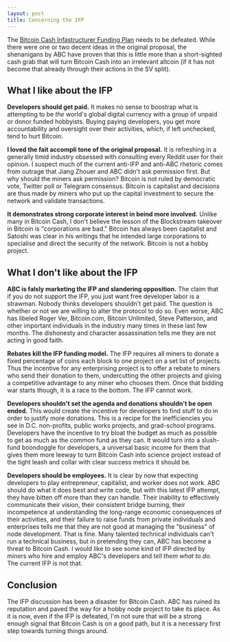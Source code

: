 ```yaml
---
layout: post
title: Concerning the IFP
---
```


The [Bitcoin Cash Infastructurer Funding Plan](https://coinspice.io/news/bitcoin-abc-will-implement-bitcoin-cash-infrastructure-fund-of-5-during-may-15-2020-upgrade/) needs to be defeated. While there were one or two decent ideas in the original proposal, the shenanigans by ABC have proven that this is little more than a short-sighted cash grab that will turn Bitcoin Cash into an irrelevant altcoin (if it has not become that already through their actions in the SV split).

## What I like about the IFP

**Developers should get paid.** It makes no sense to boostrap what is attempting to be *the* world's global digital currency with a group of unpaid or donor funded hobbyists. Buying paying developers, you get more accountability and oversight over their activities, which, if left unchecked, tend to hurt Bitcoin.

**I loved the fait accompli tone of the original proposal.** It is refreshing in a generally timid industry obsessed with consulting every Reddit user for their opinion. I suspect much of the current anti-IFP and anti-ABC rhetoric comes from outrage that Jiang Zhouer and ABC didn't ask permission first. But why should the miners ask permission? Bitcoin is not ruled by democratic vote, Twitter poll or Telegram consensus. Bitcoin is capitalist and decisions are thus made by miners who put up the capital investment to secure the network and validate transactions.

**It demonstrates strong corporate interest in beind more involved.** Unlike many in Bitcoin Cash, I don't believe the lesson of the Blockstream takeover in Bitcoin is "corporations are bad." Bitcoin has always been capitalist and Satoshi was clear in his writings that he intended large corporations to specialise and direct the security of the network. Bitcoin is not a hobby project.

## What I don't like about the IFP

**ABC is falsly marketing the IFP and slandering opposition.** The claim that if you do not support the IFP, you just want free developer labor is a strawman. Nobody thinks developers shouldn't get paid. The question is whether or not we are willing to alter the protocol to do so. Even worse, ABC has libeled Roger Ver, Bitcoin.com, Bitcoin Unlimited, Steve Patterson, and other important individuals in the industry many times in these last few months. The dishonesty and character assassination tells me they are not acting in good faith.

**Rebates kill the IFP funding model.** The IFP requires all miners to donate a fixed percentage of coins each block to one project on a set list of projects. Thus the incentive for any enterprising project is to offer a rebate to miners who send their donation to them, undercutting the other projects and giving a competitive advantage to any miner who chooses them. Once that bidding war starts though, it is a race to the bottom. The IFP cannot work.

**Developers shouldn't set the agenda and donations shouldn't be open ended.** This would create the incentive for developers to find stuff to do in order to justify more donations. This is a recipe for the inefficiencies you see in D.C. non-profits, public works projects, and grad-school programs. Developers have the incentive to try bloat the budget as much as possible to get as much as the common fund as they can. It would turn into a slush-fund boondoggle for developers, a universal basic income for them that gives them more leeway to turn Bitcoin Cash into science project instead of the tight leash and collar with clear success metrics it should be. 

**Developers should be employees.** It is clear by now that expecting developers to play entrepreneur, capitalist, and worker does not work. ABC should do what it does best and write code, but with this latest IFP attempt, they have bitten off more than they can handle. Their inability to effectively communicate their vision, their consistent bridge burning, their incompetence at understanding the long-range economic consequences of their activities, and their failure to raise funds from private individuals and enterprises tells me that they are not good at managing the "business" of node development. That is fine. Many talented technical individuals can't run a technical business, but in pretending they can, ABC has become a threat to Bitcoin Cash. I would like to see some kind of IFP directed by miners who hire and employ ABC's developers and *tell them what to do.* The current IFP is not that.

## Conclusion

The IFP discussion has been a disaster for Bitcoin Cash. ABC has ruined its reputation and paved the way for a hobby node project to take its place. As it is now, even if the IFP is defeated, I'm not sure that will be a strong enough signal that Bitcoin Cash is on a good path, but it is a necessary first step towards turning things around.
